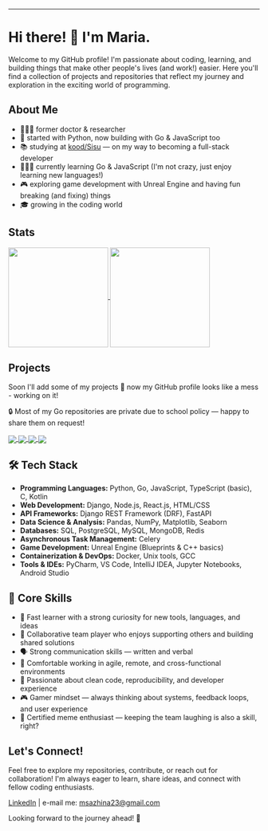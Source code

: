 ---

# Hi there! 👋 I'm Maria.

Welcome to my GitHub profile! 
I'm passionate about coding, learning, and building things that make other people's lives (and work!) easier. Here you'll find a collection of projects and repositories that reflect my journey and exploration in the exciting world of programming.

## About Me

- 👩🏻‍🔬 former doctor & researcher
- 🐍 started with Python, now building with Go & JavaScript too
- 📚 studying at [kood/Sisu](https://koodsisu.fi) — on my way to becoming a full-stack developer
- 🧚🏻‍♀️ currently learning Go & JavaScript (I'm not crazy, just enjoy learning new languages!)
- 🎮 exploring game development with Unreal Engine and having fun breaking (and fixing) things  
- 🎓 growing in the coding world


## Stats

<a href="https://github.com/kooken/github-readme-stats">
  <img height=200 align="center" src="https://github-readme-stats.vercel.app/api?username=kooken&theme=buefy&hide_border=true&include_all_commits=true&count_private=true&hide_rank=true&show_icons=true" />
</a>

<a href="https://github.com/kooken/github-readme-stats">
  <img height=200 align="center" src="https://github-readme-stats.vercel.app/api/top-langs?username=kooken&theme=buefy&show_icons=true&layout=compact&card_width=320&hide=dockerfile,css&hide_border=true" />
</a>

## Projects

Soon I'll add some of my projects 💫 now my GitHub profile looks like a mess - working on it!

🔒 Most of my Go repositories are private due to school policy — happy to share them on request!

<a href="https://github.com/kooken/C-Piscine-Hive">
  <img align="center" src="https://github-readme-stats.vercel.app/api/pin/?username=kooken&repo=C-Piscine-Hive&theme=buefy" />
</a>
<a href="https://github.com/kooken/codingschool">
  <img align="center" src="https://github-readme-stats.vercel.app/api/pin/?username=kooken&repo=kehoDashboard&theme=buefy" />
</a>
<a href="https://github.com/kooken/Bulletin-Board">
  <img align="center" src="https://github-readme-stats.vercel.app/api/pin/?username=kooken&repo=Bulletin-Board&theme=buefy" />
</a>
<a href="https://github.com/kooken/JavaScript">
  <img align="center" src="https://github-readme-stats.vercel.app/api/pin/?username=kooken&repo=JavaScript&theme=buefy" />
</a>

## 🛠️ Tech Stack

- **Programming Languages:** Python, Go, JavaScript, TypeScript (basic), C, Kotlin  
- **Web Development:** Django, Node.js, React.js, HTML/CSS  
- **API Frameworks:** Django REST Framework (DRF), FastAPI  
- **Data Science & Analysis:** Pandas, NumPy, Matplotlib, Seaborn  
- **Databases:** SQL, PostgreSQL, MySQL, MongoDB, Redis  
- **Asynchronous Task Management:** Celery  
- **Game Development:** Unreal Engine (Blueprints & C++ basics)  
- **Containerization & DevOps:** Docker, Unix tools, GCC  
- **Tools & IDEs:** PyCharm, VS Code, IntelliJ IDEA, Jupyter Notebooks, Android Studio

## 🌟 Core Skills

- 🚀 Fast learner with a strong curiosity for new tools, languages, and ideas  
- 🤝 Collaborative team player who enjoys supporting others and building shared solutions  
- 🗣️ Strong communication skills — written and verbal  
- 🧩 Comfortable working in agile, remote, and cross-functional environments  
- 🧼 Passionate about clean code, reproducibility, and developer experience  
- 🎮 Gamer mindset — always thinking about systems, feedback loops, and user experience
- 🐸 Certified meme enthusiast — keeping the team laughing is also a skill, right?

## Let's Connect!

Feel free to explore my repositories, contribute, or reach out for collaboration! I'm always eager to learn, share ideas, and connect with fellow coding enthusiasts.

[LinkedIn](https://www.linkedin.com/in/mariasazhina/) | e-mail me: msazhina23@gmail.com

Looking forward to the journey ahead! 🚀

